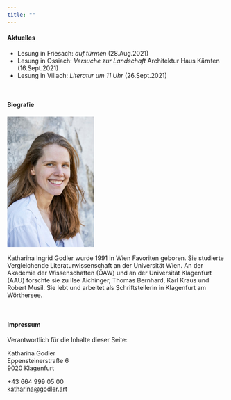 ```yaml
---
title: ""
---
```


#### Aktuelles
* Lesung in Friesach: _auf.türmen_ (28.Aug.2021)
* Lesung in Ossiach: _Versuche zur Landschaft_ Architektur Haus Kärnten (16.Sept.2021) 
* Lesung in Villach: _Literatur um 11 Uhr_ (26.Sept.2021)

<p><br/></p>

#### Biografie
<img style="height: 300px" src="godler2_300px.jpg" />
<p>Katharina Ingrid Godler wurde 1991 in Wien Favoriten geboren. Sie studierte Vergleichende Literaturwissenschaft an der Universität Wien. An der Akademie der Wissenschaften (ÖAW) und an der Universität Klagenfurt (AAU) forschte sie zu Ilse Aichinger, Thomas Bernhard, Karl Kraus und Robert Musil. Sie lebt und arbeitet als Schriftstellerin in Klagenfurt am Wörthersee.</p>

<p><br/></p>
<h4 id="impressum">Impressum</h4>
<p>Verantwortlich für die Inhalte dieser Seite:</p>
<p>Katharina Godler<br/>
Eppensteinerstraße 6<br/>
9020 Klagenfurt<br/>

+43 664 999 05 00<br/>
<a href="katharina@godler.art">katharina@godler.art</a>
